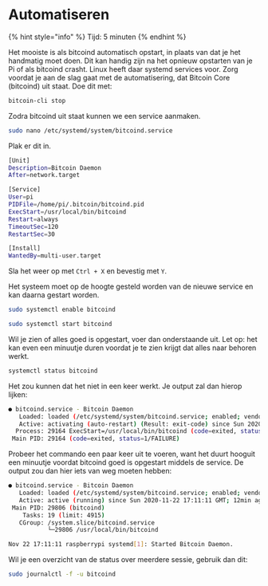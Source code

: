 # Automatiseren

{% hint style="info" %}
Tijd: 5 minuten
{% endhint %}

Het mooiste is als bitcoind automatisch opstart, in plaats van dat je het handmatig moet doen. Dit kan handig zijn na het opnieuw opstarten van je Pi of als bitcoind crasht. Linux heeft daar systemd services voor. Zorg voordat je aan de slag gaat met de automatisering, dat Bitcoin Core \(bitcoind\) uit staat. Doe dit met:

```bash
bitcoin-cli stop
```

Zodra bitcoind uit staat kunnen we een service aanmaken.

```bash
sudo nano /etc/systemd/system/bitcoind.service
```

Plak er dit in.

```bash
[Unit]
Description=Bitcoin Daemon
After=network.target

[Service]
User=pi
PIDFile=/home/pi/.bitcoin/bitcoind.pid
ExecStart=/usr/local/bin/bitcoind
Restart=always
TimeoutSec=120
RestartSec=30

[Install]
WantedBy=multi-user.target
```

Sla het weer op met `Ctrl + X` en bevestig met `Y`.

Het systeem moet op de hoogte gesteld worden van de nieuwe service en kan daarna gestart worden.

```bash
sudo systemctl enable bitcoind
```

```bash
sudo systemctl start bitcoind
```

Wil je zien of alles goed is opgestart, voer dan onderstaande uit. Let op: het kan even een minuutje duren voordat je te zien krijgt dat alles naar behoren werkt.

```bash
systemctl status bitcoind
```

Het zou kunnen dat het niet in een keer werkt. Je output zal dan hierop lijken:

```bash
● bitcoind.service - Bitcoin Daemon
   Loaded: loaded (/etc/systemd/system/bitcoind.service; enabled; vendor preset: enabled)
   Active: activating (auto-restart) (Result: exit-code) since Sun 2020-11-22 16:36:03 GMT; 7s ago
  Process: 29164 ExecStart=/usr/local/bin/bitcoind (code=exited, status=1/FAILURE)
 Main PID: 29164 (code=exited, status=1/FAILURE)
```

Probeer het commando een paar keer uit te voeren, want het duurt hooguit een minuutje voordat bitcoind goed is opgestart middels de service. De output zou dan hier iets van weg moeten hebben:

```bash
● bitcoind.service - Bitcoin Daemon
   Loaded: loaded (/etc/systemd/system/bitcoind.service; enabled; vendor preset: enabled)
   Active: active (running) since Sun 2020-11-22 17:11:11 GMT; 12min ago
 Main PID: 29806 (bitcoind)
    Tasks: 19 (limit: 4915)
   CGroup: /system.slice/bitcoind.service
           └─29806 /usr/local/bin/bitcoind

Nov 22 17:11:11 raspberrypi systemd[1]: Started Bitcoin Daemon.
```

Wil je een overzicht van de status over meerdere sessie, gebruik dan dit:

```bash
sudo journalctl -f -u bitcoind
```

